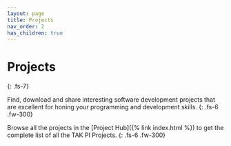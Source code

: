```yaml
---
layout: page
title: Projects
nav_order: 2
has_children: true
---
```


# Projects
{: .fs-7}


Find, download and share interesting software development projects that are excellent for honing your programming and development skills.
{: .fs-6 .fw-300}

Browse all the projects in the [Project Hub]({% link index.html %}) to get the complete list of all the TAK PI Projects.
{: .fs-6 .fw-300}


